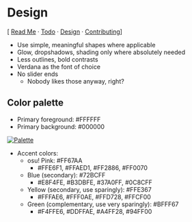 # Design
[ [Read Me](README.md) &middot; [Todo](../../issues?q=is%3Aopen+is%3Aissue+sort%3Acreated-asc) &middot; [Design](DESIGN.md) &middot; [Contributing](CONTRIBUTING.md)]

- Use simple, meaningful shapes where applicable
- Glow, dropshadows, shading only where absolutely needed
- Less outlines, bold contrasts
- Verdana as the font of choice
- No slider ends
  - Nobody likes those anyway, right?

## Color palette

- Primary foreground: #FFFFFF
- Primary background: #000000

[![Palette](http://api.paletton.com/img?size=25&uid=45h160kj4%2B%2B36%2BMaa%2BKr2%2B%2BGv%2B%2B)](http://paletton.com/palette.php?uid=45h160kj4%2B%2B36%2BMaa%2BKr2%2B%2BGv%2B%2B)

- Accent colors:
  - osu! Pink: #FF67AA
    - #FFE6F1, #FFAED1, #FF2886, #FF0070
  - Blue (secondary): #72BCFF
    - #E8F4FE, #B3DBFE, #37A0FF, #0C8CFF
  - Yellow (secondary, use sparingly): #FFE367
    - #FFFAE6, #FFF0AE, #FFD728, #FFCF00
  - Green (complementary, use very sparingly): #BFFF67
    - #F4FFE6, #DDFFAE, #A4FF28, #94FF00

